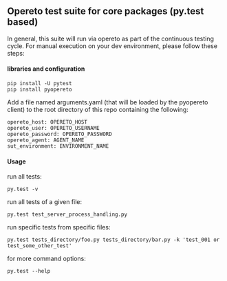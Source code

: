 ## Opereto test suite for core packages (py.test based)
In general, this suite will run via opereto as part of the continuous testing cycle. For manual execution on your dev environment, please follow these steps:

#### libraries and configuration 

```
pip install -U pytest
pip install pyopereto
```

Add a file named arguments.yaml (that will be loaded by the pyopereto client) to the root directory of this repo containing the following:
```
opereto_host: OPERETO_HOST
opereto_user: OPERETO_USERNAME
opereto_password: OPERETO_PASSWORD
opereto_agent: AGENT_NAME
sut_environment: ENVIRONMENT_NAME

```

#### Usage
run all tests:
```
py.test -v
```

run all tests of a given file:
```
py.test test_server_process_handling.py
```

run specific tests from specific files:
```
py.test tests_directory/foo.py tests_directory/bar.py -k 'test_001 or test_some_other_test'
```

for more command options:
```
py.test --help
```